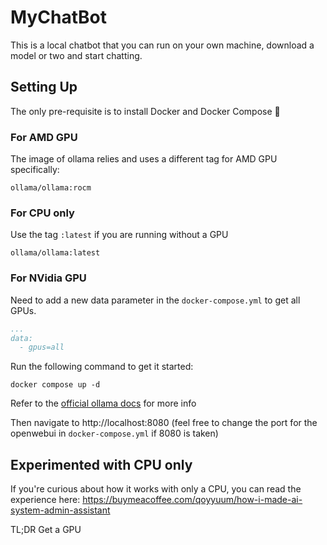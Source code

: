 # MyChatBot

This is a local chatbot that you can run on your own machine, download a model or two and start chatting.

## Setting Up

The only pre-requisite is to install Docker and Docker Compose :whale: 

### For AMD GPU

The image of ollama relies and uses a different tag for AMD GPU specifically:

```shell
ollama/ollama:rocm
```

### For CPU only

Use the tag `:latest` if you are running without a GPU

```shell
ollama/ollama:latest
```

### For NVidia GPU

Need to add a new data parameter in the `docker-compose.yml` to get all GPUs.

```yaml
...
data:
  - gpus=all
```

Run the following command to get it started:

```shell
docker compose up -d
```

Refer to the [official ollama docs](https://github.com/ollama/ollama/blob/52bbad12f96e84f7d62c5dfdd7dbba2b10b37344/docs/docker.md) for more info

Then navigate to http://localhost:8080 (feel free to change the port for the openwebui in `docker-compose.yml` if 8080 is taken)

## Experimented with CPU only

If you're curious about how it works with only a CPU, you can read the experience here: https://buymeacoffee.com/qoyyuum/how-i-made-ai-system-admin-assistant

TL;DR Get a GPU


